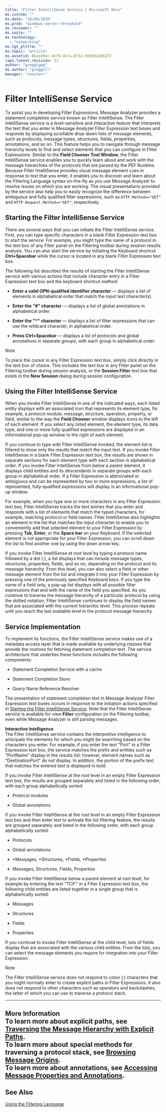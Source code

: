 ```yaml
---
title: "Filter IntelliSense Service | Microsoft Docs"
ms.custom: ""
ms.date: "10/26/2016"
ms.prod: "windows-server-threshold"
ms.reviewer: ""
ms.suite: ""
ms.technology: 
  - "networking"
ms.tgt_pltfrm: ""
ms.topic: "article"
ms.assetid: 8baed9ec-4e79-4e7a-8732-6859d1a88272
caps.latest.revision: 33
author: "greggigwg"
ms.author: "greggill"
manager: "ronstarr"
---
```

# Filter IntelliSense Service
<a name="BKMK_FilterIntellisense"></a> To assist you in developing Filter Expressions, Message Analyzer provides a statement completion service known as Filter IntelliSense. The Filter IntelliSense service is a level-sensitive and interactive feature that interprets the text that you enter in Message Analyzer Filter Expression text boxes and responds by displaying scrollable drop-down lists of message elements, such as protocols, message types, structures, fields, properties, annotations, and so on. This feature helps you to navigate through message hierarchy levels to find and select elements that you can configure in Filter Expressions. Similar to the **Field Chooser** **Tool Window**, the Filter IntelliSense service enables you to quickly learn about and work with the message hierarchies of the protocols that are parsed by the PEF Runtime. Because Filter IntelliSense provides visual message element cues in response to text that you enter, it enables you to discover and learn about the Filtering Language syntax on-the-fly as you use Message Analyzer to resolve issues on which you are working. The visual presentations provided by the service also help you to easily recognize the difference between ambiguous and fully qualified filter expressions, such as `HTTP.Method=="GET"` and `HTTP.Request.Method=="GET"`, respectively.  
  
<a name="BKMK_StartIntellisenseService"></a>   
## Starting the Filter IntelliSense Service  
 There are several ways that you can initiate the Filter IntelliSense service. First, you can type specific characters in a blank Filter Expression text box to start the service. For example, you might type the name of a protocol in the text box of any Filter panel on the Filtering toolbar during session results analysis. You can also start the service by initiating the Keyboard shortcut **Ctrl+Spacebar** while the cursor is located in any blank Filter Expression text box.  
  
 The following list describes the results of starting the Filter IntelliSense service with various actions that include character entry in a Filter Expression text box and the keyboard shortcut method:  
  
-   **Enter a valid OPN-qualified identifier character** — displays a list of elements in alphabetical order that match the input text character(s).  
  
-   **Enter the "#" character** — displays a list of global annotations in alphabetical order.  
  
-   **Enter the "\*" character** — displays a list of filter expressions that can use the wildcard character, in alphabetical order.  
  
-   **Press Ctrl+Spacebar** — displays a list of protocols and global annotations in separate groups, with each group in alphabetical order.  
  
> [!NOTE]
>  To place the cursor in any Filter Expression text box, simply click directly in the text box of choice. This includes the text box in any Filter panel on the Filtering toolbar during session analysis, or the **Session Filter** text box that exists in the **New Session** dialog during session configuration.  
  
## Using the Filter IntelliSense Service  
 When you invoke Filter IntelliSense in one of the indicated ways, each listed entity displays with an associated icon that represents its element type, for example, a protocol module, message, structure, operation, property, or field, similar to the way the **Field Chooser** window displays icons to the left of each element. If you select any listed element, the element type, its data type, and one or more fully qualified expressions are displayed in an informational pop-up window to the right of each element.  
  
 If you continue to type with Filter IntelliSense invoked, the element list is filtered to show only the results that match the input text. If you invoke Filter IntelliSense in a blank Filter Expression text box, the results are shown in separate sections for each element type with each section in alphabetical order. If you invoke Filter IntelliSense from below a parent element, it displays child entities and its descendants in separate groups with each group in alphabetical order. If a Filter Expression is abbreviated or ambiguous and can be represented by two or more expressions, a list of represented, fully-qualified expressions will display in an informational pop-up window.  
  
 For example, when you type one or more characters in any Filter Expression text box, Filter IntelliSense tracks the text entries that you enter and responds with a list of elements that match the typed characters, for example, matching protocol or field names. Filter IntelliSense also highlights an element in the list that matches the input character to enable you to conveniently add that selected element to your Filter Expression by pressing **Tab**, **Enter**, or the **Space bar** on your Keyboard. If the selected element is not appropriate for your Filter Expression, you can scroll down the list to find another one by using the down arrow key.  
  
 If you invoke Filter IntelliSense at root level by typing a protocol name followed by a dot (.), a list displays that can include message types, structures, properties, fields, and so on, depending on the protocol and its message hierarchy. From this level, you can also select a field or other message element from the list and integrate it into your Filter Expression by pressing one of the previously specified Keyboard keys. If you type the name of a field only, a pop-up list displays with all possible filter expressions that end with the name of the field you specified. As you continue to traverse the message hierarchy of a particular protocol by using the dotted notation, Filter IntelliSense continues to display the field names that are associated with the current hierarchic level. This process repeats until you reach the last available level in the protocol message hierarchy.  
  
## Service Implementation  
 To implement its functions, the Filter IntelliSense service makes use of a metadata access layer that is made available by underlying classes that provide the routines for fetching statement completion text. The service architecture that underlies these functions includes the following components:  
  
-   Statement Completion Service with a cache  
  
-   Statement Completion Store  
  
-   Query Name Reference Resolver  
  
 The presentation of statement completion text in Message Analyzer Filter Expression text boxes occurs in response to the initiation actions specified in [Starting the Filter IntelliSense Service](filter-intellisense-service.md#BKMK_StartIntellisenseService). Note that the Filter IntelliSense service is available for view **Filter** configuration on the Filtering toolbar, even while Message Analyzer is still parsing messages.  
  
 **Interactive Intelligence**   
The Filter IntelliSense service contains the interpretive intelligence to anticipate the elements for which you might be searching based on the characters you enter. For example, if you enter the text "Port" in a Filter Expression text box, the service matches the prefix and entities such as "PortName" display in the results list; however, element names such as "DestinationPort" do not display. In addition, the portion of the prefix text that matches the entered text is displayed in bold.  
  
 If you invoke Filter IntelliSense at the root level in an empty Filter Expression text box, the results are grouped separately and listed in the following order, with each group alphabetically sorted:  
  
-   Protocol modules  
  
-   Global annotations  
  
 If you invoke Filter IntelliSense at the root level in an empty Filter Expression text box and *then* enter text to activate the list filtering feature, the results are grouped separately and listed in the following order, with each group alphabetically sorted:  
  
-   Protocols  
  
-   Global annotations  
  
-   *Messages, \*Structures, \*Fields, \*Properties  
  
-   Messages, Structures, Fields, Properties  
  
 If you invoke Filter IntelliSense below a parent element at root level, for example by entering the text "TCP." in a Filter Expression text box, the following child entities are listed together in a single group that is alphabetically sorted:  
  
-   Messages  
  
-   Structures  
  
-   Fields  
  
-   Properties  
  
 If you continue to invoke Filter IntelliSense at the child level, lists of fields display that are associated with the various child entities. From the lists, you can select the message elements you require for integration into your Filter Expression.  
  
> [!NOTE]
>  The Filter IntelliSense service does not respond to colon (:) characters that you might normally enter to create explicit paths in Filter Expressions. It also does not respond to other characters such as operators and backslashes, the latter of which you can use to traverse a protocol stack.  
  
---  
  
 **More Information**   
 **To learn more** about explicit paths, see [Traversing the Message Hierarchy with Explicit Paths](using-the-filtering-language.md#BKMK_TraverseMessageHierarchyExpPaths).  
**To learn more** about special methods for traversing a protocol stack, see [Browsing Message Origins](using-the-filtering-language.md#BKMK_BrowseMessageOrigins).  
**To learn more** about annotations, see [Accessing Message Properties and Annotations](using-the-filtering-language.md#BKMK_AccessPropertiesAnnotations).   
---  
  
## See Also  
 [Using the Filtering Language](using-the-filtering-language.md)